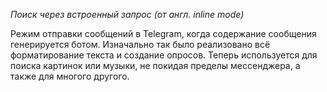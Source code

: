 *Поиск через встроенный запрос*
_(от англ. inline mode)_

Режим отправки сообщений в Telegram, когда содержание сообщения генерируется ботом. Изначально так было реализовано всё форматирование текста и создание опросов. Теперь используется для поиска картинок или музыки, не покидая пределы мессенджера, а также для многого другого.
